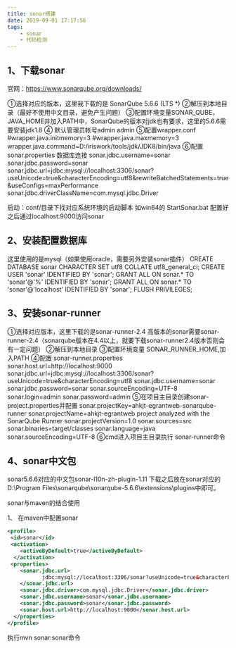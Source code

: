 ```yaml
---
title: sonar搭建
date: 2019-09-01 17:17:56
tags:
	- sonar
	- 代码检测
---
```



##  1、下载sonar 

官网：https://www.sonarqube.org/downloads/   

<!--more-->

①选择对应的版本，这里我下载的是 SonarQube 5.6.6 (LTS *)
②解压到本地目录（最好不使用中文目录，避免产生问题）
③配置环境变量SONAR_QUBE，JAVA_HOME并加入PATH中，SonarQube的版本对jdk也有要求，这里的5.6.6需要安装jdk1.8
④ 默认管理员帐号admin admin
⑤配置wrapper.conf
#wrapper.java.initmemory=3
#wrapper.java.maxmemory=3
wrapper.java.command=D:/iriswork/tools/jdk/JDK8/bin/java
⑥配置sonar.properties
数据库连接
sonar.jdbc.username=sonar 
sonar.jdbc.password=sonar 
sonar.jdbc.url=jdbc:mysql://localhost:3306/sonar?useUnicode=true&characterEncoding=utf8&rewriteBatchedStatements=true&useConfigs=maxPerformance
sonar.jdbc.driverClassName=com.mysql.jdbc.Driver 

启动：conf/目录下找对应系统环境的启动脚本 如win64的 StartSonar.bat
配置好之后通过localhost:9000访问sonar



##  2、安装配置数据库

这里使用的是mysql（如果使用oracle，需要另外安装sonar插件）
CREATE DATABASE sonar CHARACTER SET utf8 COLLATE utf8_general_ci; 
CREATE USER 'sonar' IDENTIFIED BY 'sonar';
GRANT ALL ON sonar.* TO 'sonar'@'%' IDENTIFIED BY 'sonar';
GRANT ALL ON sonar.* TO 'sonar'@'localhost' IDENTIFIED BY 'sonar';
FLUSH PRIVILEGES;

## 3、安装sonar-runner

①选择对应版本，这里下载的是sonar-runner-2.4
高版本的sonar需要sonar-runner-2.4（sonarqube版本在4.4以上，就要下载sonar-runner2.4版本否则会有一定问题）
②解压到本地目录
③配置环境变量 SONAR_RUNNER_HOME,加入PATH
④配置 sonar-runner.properties
sonar.host.url=http://localhost:9000
sonar.jdbc.url=jdbc:mysql://localhost:3306/sonar?useUnicode=true&amp;characterEncoding=utf8
sonar.jdbc.username=sonar
sonar.jdbc.password=sonar
sonar.sourceEncoding=UTF-8
sonar.login=admin
sonar.password=admin
⑤在项目主目录创建sonar-project.properties并配置
sonar.projectKey=ahkjt-egrantweb-sonarqube-runner 
sonar.projectName=ahkjt-egrantweb project analyzed with the SonarQube Runner 
sonar.projectVersion=1.0 
sonar.sources=src 
sonar.binaries=target/classes 
sonar.language=java 
sonar.sourceEncoding=UTF-8 
⑥cmd进入项目主目录执行 sonar-runner命令

## 4、sonar中文包

sonar5.6.6对应的中文包sonar-l10n-zh-plugin-1.11
下载之后放在sonar对应的D:\Program Files\sonarqube\sonarqube-5.6.6\extensions\plugins中即可。


sonar与maven的结合使用

1、 在maven中配置sonar

~~~ xml
<profile>
 <id>sonar</id>
 <activation>
    <activeByDefault>true</activeByDefault>
  </activation>
 <properties>
    <sonar.jdbc.url>
           jdbc:mysql://localhost:3306/sonar?useUnicode=true&characterEncoding=utf8
    </sonar.jdbc.url>
    <sonar.jdbc.driver>com.mysql.jdbc.Driver</sonar.jdbc.driver>
    <sonar.jdbc.username>sonar</sonar.jdbc.username>
    <sonar.jdbc.password>sonar</sonar.jdbc.password>
    <sonar.host.url>http://localhost:9000</sonar.host.url>
  </properties>
</profile>
~~~

执行mvn sonar:sonar命令
